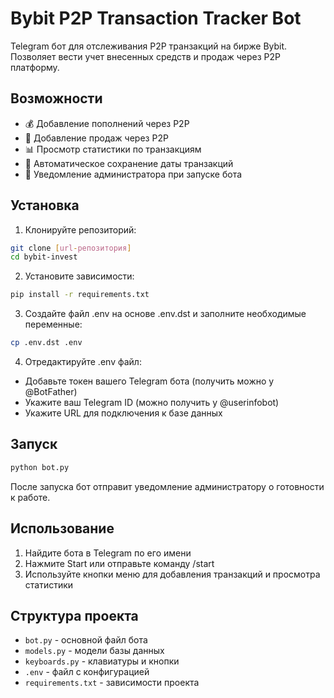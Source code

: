 # Bybit P2P Transaction Tracker Bot

Telegram бот для отслеживания P2P транзакций на бирже Bybit. Позволяет вести учет внесенных средств и продаж через P2P платформу.

## Возможности

- 💰 Добавление пополнений через P2P
- 💸 Добавление продаж через P2P
- 📊 Просмотр статистики по транзакциям
- 📅 Автоматическое сохранение даты транзакций
- 🔔 Уведомление администратора при запуске бота

## Установка

1. Клонируйте репозиторий:
```bash
git clone [url-репозитория]
cd bybit-invest
```

2. Установите зависимости:
```bash
pip install -r requirements.txt
```

3. Создайте файл .env на основе .env.dst и заполните необходимые переменные:
```bash
cp .env.dst .env
```

4. Отредактируйте .env файл:
- Добавьте токен вашего Telegram бота (получить можно у @BotFather)
- Укажите ваш Telegram ID (можно получить у @userinfobot)
- Укажите URL для подключения к базе данных

## Запуск

```bash
python bot.py
```

После запуска бот отправит уведомление администратору о готовности к работе.

## Использование

1. Найдите бота в Telegram по его имени
2. Нажмите Start или отправьте команду /start
3. Используйте кнопки меню для добавления транзакций и просмотра статистики

## Структура проекта

- `bot.py` - основной файл бота
- `models.py` - модели базы данных
- `keyboards.py` - клавиатуры и кнопки
- `.env` - файл с конфигурацией
- `requirements.txt` - зависимости проекта 